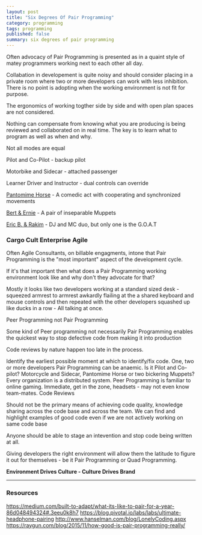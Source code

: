 ```yaml
---
layout: post
title: "Six Degrees Of Pair Programming"
category: programming
tags: programming
published: false
summary: six degrees of pair programming
---
```


Often advocacy of Pair Programming is presented as in a quaint style of matey programmers working next to each other all day.

Collabation in developement is quite noisy and should consider placing in a private room where two or more developers can work with less inhibition. There is no point is adopting when the working environment is not fit for purpose.

The ergonomics of working togther side by side and with open plan spaces are not considered.

Nothing can compensate from knowing what you are producing is being reviewed and collaborated on in real time.
The key is to learn what to program as well as when and why.

Not all modes are equal 

Pilot and Co-Pilot - backup pilot

Motorbike and Sidecar - attached passenger 

Learner Driver and Instructor - dual controls can override

[Pantomime Horse](https://en.wikipedia.org/wiki/Pantomime_horse) - A comedic act with cooperating and synchronized movements

[Bert & Ernie](https://en.wikipedia.org/wiki/Bert_and_Ernie) -  A pair of inseparable Muppets 

[Eric B. & Rakim](https://en.wikipedia.org/wiki/Eric_B._%26_Rakim) - DJ and MC duo, but only one is the G.O.A.T

### Cargo Cult Enterprise Agile

Often Agile Consultants, on billable engagments, intone that Pair Programming is the "most important" aspect of the development cycle.

If it's that important then what does a Pair Programming working environment look like and why don't they advocate for that?

Mostly it looks like two developers working at a standard sized desk - squeezed armrest to armrest awkardly flailing at the a shared keyboard and mouse controls and then repeated with the other developers squashed up like ducks in a row - All talking at once.

Peer Programming not Pair Programming

Some kind of Peer programming not necessarily Pair Programming enables the quickest way to stop defective code from making it into production

Code reviews by nature happen too late in the process.

Identify the earliest possible moment at which to identify/fix code.
One, two or more developers
Pair Programming can be anaemic. Is it Pilot and Co-pilot? Motorcycle and Sidecar, Pantomime Horse or two bickering Muppets?
Every organization is a distributed system.
Peer Programming is familiar to online gaming. Immediate, get in the zone, headsets - may not even know team-mates.
Code Reviews

Should not be the primary means of achieving code quality, knowledge sharing across the code base and across the team.
We can find and highlight examples of good code even if we are not actively working on same code base

Anyone should be able to stage an intevention and stop code being written at all.


Giving developers the right environment will allow them the latitude to figure it out for themselves - be it Pair Programming or Quad Programming.

**Environment Drives Culture - Culture Drives Brand**

---

### Resources

https://medium.com/built-to-adapt/what-its-like-to-pair-for-a-year-86d048494324#.3eeu0k8h7
https://blog.pivotal.io/labs/labs/ultimate-headphone-pairing
http://www.hanselman.com/blog/LonelyCoding.aspx
https://raygun.com/blog/2015/11/how-good-is-pair-programming-really/
